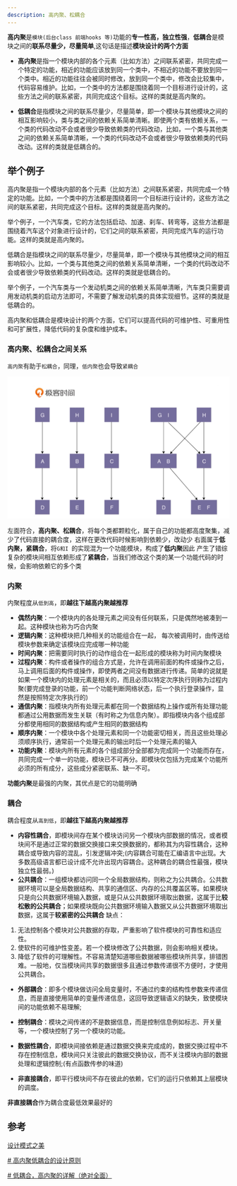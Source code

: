 ```yaml
---
description: 高内聚、松耦合
---
```


**高内聚**是`模块(后台class 前端hooks 等)`功能的**专一性高，独立性强**，**低耦合**是模块之间的**联系尽量少，尽量简单**,这句话是描述**模块设计的两个方面**

* **高内聚**是指一个模块内部的各个元素（比如方法）之间联系紧密，共同完成一个特定的功能，相近的功能应该放到同一个类中，不相近的功能不要放到同一个类中。相近的功能往往会被同时修改，放到同一个类中，修改会比较集中，代码容易维护。比如，一个类中的方法都是围绕着同一个目标进行设计的，这些方法之间的联系紧密，共同完成这个目标。这样的类就是高内聚的。


* **低耦合**是指模块之间的联系尽量少，尽量简单，即一个模块与其他模块之间的相互影响较小，类与类之间的依赖关系简单清晰。即使两个类有依赖关系，一个类的代码改动不会或者很少导致依赖类的代码改动，比如，一个类与其他类之间的依赖关系简单清晰，一个类的代码改动不会或者很少导致依赖类的代码改动。这样的类就是低耦合的。

## 举个例子
高内聚是指一个模块内部的各个元素（比如方法）之间联系紧密，共同完成一个特定的功能。比如，一个类中的方法都是围绕着同一个目标进行设计的，这些方法之间的联系紧密，共同完成这个目标。这样的类就是高内聚的。

举个例子，一个汽车类，它的方法包括启动、加速、刹车、转弯等，这些方法都是围绕着汽车这个对象进行设计的，它们之间的联系紧密，共同完成汽车的运行功能。这样的类就是高内聚的。

低耦合是指模块之间的联系尽量少，尽量简单，即一个模块与其他模块之间的相互影响较小。比如，一个类与其他类之间的依赖关系简单清晰，一个类的代码改动不会或者很少导致依赖类的代码改动。这样的类就是低耦合的。

举个例子，一个汽车类与一个发动机类之间的依赖关系简单清晰，汽车类只需要调用发动机类的启动方法即可，不需要了解发动机类的具体实现细节。这样的类就是低耦合的。

高内聚和低耦合是模块设计的两个方面，它们可以提高代码的可维护性、可重用性和可扩展性，降低代码的复杂度和维护成本。

### 高内聚、松耦合之间关系

`高内聚`有助于`松耦合`，同理，`低内聚`也会导致`紧耦合`

![](/images/2023-07-19-14-34-27.png)

左面符合，**高内聚、松耦合**，将每个类都颗粒化，属于自己的功能都高度聚集，减少了代码直接的耦合度，这样在更改代码时候影响到依赖少，改动少
右面属于**低内聚，紧耦合**，将`G和I `的实现混为一个功能模块，构成了**低内聚**因此 产生了错综复杂的模块间相互依赖形成了**紧耦合**，当我们修改这个类的某一个功能代码的时候，会影响依赖它的多个类

### 内聚
内聚程度从`低到高`，即**越往下越高内聚越推荐**
* **偶然内聚**：一个模块内的各处理元素之间没有任何联系，只是偶然地被凑到一起。这种模块也称为巧合内聚
* **逻辑内聚**：这种模块把几种相关的功能组合在一起， 每次被调用时，由传送给模块参数来确定该模块应完成哪一种功能
* **时间内聚**：把需要同时执行的动作组合在一起形成的模块称为时间内聚模块
* **过程内聚**：构件或者操作的组合方式是，允许在调用前面的构件或操作之后，马上调用后面的构件或操作，即使两者之间没有数据进行传递。简单的说就是如果一个模块内的处理元素是相关的，而且必须以特定次序执行则称为过程内聚(要完成登录的功能，前一个功能判断网络状态，后一个执行登录操作，显然是按照特定次序执行的)
* **通信内聚**：指模块内所有处理元素都在同一个数据结构上操作或所有处理功能都通过公用数据而发生关联（有时称之为信息内聚）。即指模块内各个组成部分都使用相同的数据结构或产生相同的数据结构
* **顺序内聚**：一个模块中各个处理元素和同一个功能密切相关，而且这些处理必须顺序执行，通常前一个处理元素的输出时后一个处理元素的输入
* **功能内聚**：模块内所有元素的各个组成部分全部都为完成同一个功能而存在，共同完成一个单一的功能，模块已不可再分。即模块仅包括为完成某个功能所必须的所有成分，这些成分紧密联系、缺一不可。
  
**功能内聚**是最强的内聚，其优点是它的功能明确

### 耦合
耦合程度从`高到低`，即**越往下越高内聚越推荐**
* **内容性耦合**，即模块间存在某个模块访问另一个模块内部数据的情况，或者模块间不是通过正常的数据交换接口来交换数据的，都称其为内容性耦合，这种耦合或导致内容的混乱，引发逻辑冲突;(内容耦合可能在汇编语言中出现。大多数高级语言都已设计成不允许出现内容耦合。这种耦合的耦合性最强，模块独立性最弱。)
* **公共耦合**：一组模块都访问同一个全局数据结构，则称之为公共耦合。公共数据环境可以是全局数据结构、共享的通信区、内存的公共覆盖区等。如果模块只是向公共数据环境输入数据，或是只从公共数据环境取出数据，这属于比**较松散的公共耦合**；如果模块既向公共数据环境输入数据又从公共数据环境取出数据，这属于**较紧密的公共耦合** 缺点：
1. 无法控制各个模块对公共数据的存取，严重影响了软件模块的可靠性和适应性。 
2. 使软件的可维护性变差。若一个模块修改了公共数据，则会影响相关模块。 
3. 降低了软件的可理解性。不容易清楚知道哪些数据被哪些模块所共享，排错困难。一般地，仅当模块间共享的数据很多且通过参数传递很不方便时，才使用公共耦合。


* **外部耦合**：即多个模块做访问全局变量时，不通过约束的结构性参数来传递信息，而是直接使用简单的变量传递信息，这回导致逻辑语义的缺失，致使模块间的功能依赖不易理解;
* **控制耦合**：模块之间传递的不是数据信息，而是控制信息例如标志、开关量等，一个模块控制了另一个模块的功能。

* **数据性耦合**，即模块间接依赖是通过数据交换来完成成的，数据交换过程中不存在控制信息，模块间只关注彼此的数据交换协议，而不关注模块内部的数据处理和逻辑控制;(有点函数传参的味道)
* **非直接耦合**，即平行模块间不存在彼此的依赖，它们的运行只依赖其上层模块的调度。

**非直接耦合**作为耦合度最低效果最好的


## 参考
[设计模式之美](https://time.geekbang.org/column/article/179615)

[# 高内聚低耦合的设计原则](https://zhuanlan.zhihu.com/p/546934025)

[# 低耦合，高内聚的详解（绝对全面）](https://blog.csdn.net/fengye454545/article/details/79592751)